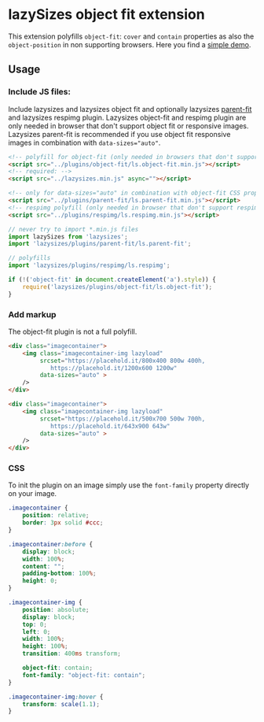 # lazySizes object fit extension

This extension polyfills `object-fit`: `cover` and `contain` properties as also the `object-position` in non supporting browsers. Here you find a [simple demo](https://jsfiddle.net/trixta/x2p17f31/).

## Usage

### Include JS files:
Include lazysizes and lazysizes object fit and optionally lazysizes [parent-fit](../parent-fit) and lazysizes respimg plugin. Lazysizes object-fit and respimg plugin are only needed in browser that don't support object fit or responsive images. Lazysizes parent-fit is recommended if you use object fit responsive images in combination with `data-sizes="auto"`.

```html
<!-- polyfill for object-fit (only needed in browsers that don't support object-fit) -->
<script src="../plugins/object-fit/ls.object-fit.min.js"></script>
<!-- required: -->
<script src="../lazysizes.min.js" async=""></script>

<!-- only for data-sizes="auto" in combination with object-fit CSS property (native or polyfill) -->
<script src="../plugins/parent-fit/ls.parent-fit.min.js"></script>
<!-- respimg polyfill (only needed in browser that don't support respimg) -->
<script src="../plugins/respimg/ls.respimg.min.js"></script>
```

```js
// never try to import *.min.js files 
import lazySizes from 'lazysizes';
import 'lazysizes/plugins/parent-fit/ls.parent-fit';

// polyfills
import 'lazysizes/plugins/respimg/ls.respimg';

if (!('object-fit' in document.createElement('a').style)) {
	require('lazysizes/plugins/object-fit/ls.object-fit');
}
```

### Add markup
The object-fit plugin is not a full polyfill.

```html
<div class="imagecontainer">
	<img class="imagecontainer-img lazyload"
		 srcset="https://placehold.it/800x400 800w 400h,
		 	https://placehold.it/1200x600 1200w"
		 data-sizes="auto" >
	/>
</div>

<div class="imagecontainer">
	<img class="imagecontainer-img lazyload"
		 srcset="https://placehold.it/500x700 500w 700h,
		 	https://placehold.it/643x900 643w"
		 data-sizes="auto" >
	/>
</div>
```

### CSS

To init the plugin on an image simply use the `font-family` property directly on your image.

```css
.imagecontainer {
	position: relative;
	border: 3px solid #ccc;
}

.imagecontainer:before {
	display: block;
	width: 100%;
	content: "";
	padding-bottom: 100%;
	height: 0;
}

.imagecontainer-img {
	position: absolute;
	display: block;
	top: 0;
	left: 0;
	width: 100%;
	height: 100%;
	transition: 400ms transform;

	object-fit: contain;
	font-family: "object-fit: contain";
}

.imagecontainer-img:hover {
	transform: scale(1.1);
}
```
